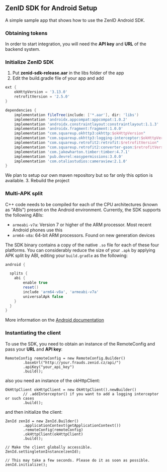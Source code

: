 ## ZenID SDK for Android Setup

A simple sample app that shows how to use the ZenID Android SDK.

### Obtaining tokens

In order to start integration, you will need the **API key** and **URL** of the backend system.

### Initialize ZenID SDK 

1. Put **zenid-sdk-release.aar** in the libs folder of the app
2. Edit the build.gradle file of your app and add
```groovy
ext {
    okHttpVersion = '3.13.0'
    retrofitVersion = '2.5.0'
}

dependencies {
    implementation fileTree(include: ['*.aar'], dir: 'libs')
    implementation 'androidx.appcompat:appcompat:1.0.2'
    implementation 'androidx.constraintlayout:constraintlayout:1.1.3'
    implementation 'androidx.fragment:fragment:1.0.0'
    implementation "com.squareup.okhttp3:okhttp:$okHttpVersion"
    implementation "com.squareup.okhttp3:logging-interceptor:$okHttpVersion"
    implementation "com.squareup.retrofit2:retrofit:$retrofitVersion"
    implementation "com.squareup.retrofit2:converter-gson:$retrofitVersion"
    implementation 'com.jakewharton.timber:timber:4.7.1'
    implementation 'pub.devrel:easypermissions:3.0.0'
    implementation 'com.otaliastudios:cameraview:2.1.0'
}
```
We plan to setup our own maven repository but so far only this option is available. 
3. Rebuild the project

### Multi-APK split

C++ code needs to be compiled for each of the CPU architectures (known as "ABIs") present on the Android environment. Currently, the SDK supports the following ABIs:

* `armeabi-v7a`: Version 7 or higher of the ARM processor. Most recent Android phones use this
* `arm64-v8a`: 64-bit ARM processors. Found on new generation devices

The SDK binary contains a copy of the native `.so` file for each of these four platforms.
You can considerably reduce the size of your `.apk` by applying APK split by ABI, editing your `build.gradle` as the following:

```groovy
android {

  splits {
    abi {
        enable true
        reset()
        include 'arm64-v8a', 'armeabi-v7a'
        universalApk false
    }
  }
}
```

More information on the [Android documentation](http://tools.android.com/tech-docs/new-build-system/user-guide/apk-splits)

### Instantiating the client

To use the SDK, you need to obtain an instance of the RemoteConfig and pass your **URL** and **API key**:

```
RemoteConfig remoteConfig = new RemoteConfig.Builder()
        .baseUrl("http://your.frauds.zenid.cz/api/") 
        .apiKey("your_api_key")
        .build();
```
also you need an instance of the okHttpClient:

```
OkHttpClient okHttpClient = new OkHttpClient().newBuilder()
        // .addInterceptor() if you want to add a logging interceptor or such cases
        .build();
```
and then initialize the client:
```
ZenId zenId = new ZenId.Builder()
        .applicationContext(getApplicationContext())
        .remoteConfig(remoteConfig)
        .okHttpClient(okHttpClient)
        .build();

// Make the client globally accessible.
ZenId.setSingletonInstance(zenId);

// This may take a few seconds. Please do it as soon as possible.
zenId.initialize();
```